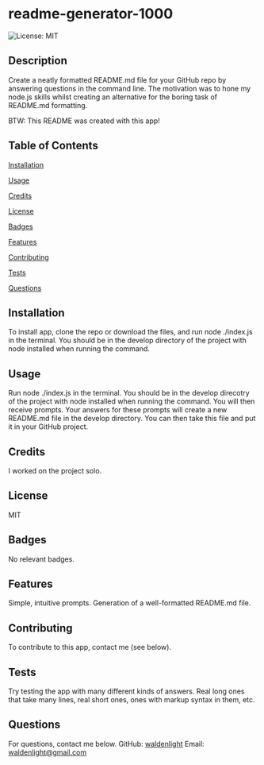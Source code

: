 # readme-generator-1000
![License: MIT](https://img.shields.io/badge/License-MIT-yellow.svg)
## Description
Create a neatly formatted README.md file for your GitHub repo by answering questions in the command line. The motivation was to hone my node.js skills whilst creating an alternative for the boring task of README.md formatting.

BTW: This README was created with this app!
## Table of Contents
[Installation](#installation)

[Usage](#usage)

[Credits](#credits)

[License](#license)

[Badges](#badges)

[Features](#features)

[Contributing](#contributing)

[Tests](#tests)

[Questions](#questions)
## Installation
To install app, clone the repo or download the files, and run node ./index.js in the terminal. You should be in the develop directory of the project with node installed when running the command.
## Usage
Run node ./index.js in the terminal. You should be in the develop direcotry of the project with node installed when running the command. You will then receive prompts. Your answers for these prompts will create a new README.md file in the develop directory. You can then take this file and put it in your GitHub project.
## Credits
I worked on the project solo.
## License
MIT
## Badges
No relevant badges.
## Features
Simple, intuitive prompts. Generation of a well-formatted README.md file.
## Contributing
To contribute to this app, contact me (see below).
## Tests
Try testing the app with many different kinds of answers. Real long ones that take many lines, real short ones, ones with markup syntax in them, etc.
## Questions
For questions, contact me below.
GitHub: [waldenlight](https://github.com/waldenlight)
Email: waldenlight@gmail.com
